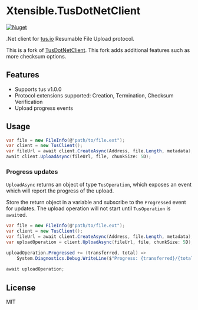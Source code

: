# Xtensible.TusDotNetClient
[![Nuget](https://img.shields.io/nuget/v/Xtensible.TusDotNetClient)](https://www.nuget.org/packages/Xtensible.TusDotNetClient/)

.Net client for [tus.io](http://tus.io/) Resumable File Upload protocol.

This is a fork of [TusDotNetClient](https://github.com/jonstodle/TusDotNetClient).  This fork adds additional features such as more checksum options.

## Features
- Supports tus v1.0.0
- Protocol extensions supported: Creation, Termination, Checksum Verification
- Upload progress events

## Usage
```c#
var file = new FileInfo(@"path/to/file.ext");
var client = new TusClient();
var fileUrl = await client.CreateAsync(Address, file.Length, metadata);
await client.UploadAsync(fileUrl, file, chunkSize: 5D);
```

### Progress updates
`UploadAsync` returns an object of type `TusOperation`, which exposes an event which will report the progress of the upload.

Store the return object in a variable and subscribe to the `Progressed` event for updates. The upload operation will not start until `TusOperation` is `await`ed.

```c#
var file = new FileInfo(@"path/to/file.ext");
var client = new TusClient();
var fileUrl = await client.CreateAsync(Address, file.Length, metadata);
var uploadOperation = client.UploadAsync(fileUrl, file, chunkSize: 5D);

uploadOperation.Progressed += (transferred, total) => 
    System.Diagnostics.Debug.WriteLine($"Progress: {transferred}/{total}");
    
await uploadOperation; 
```

## License
MIT

